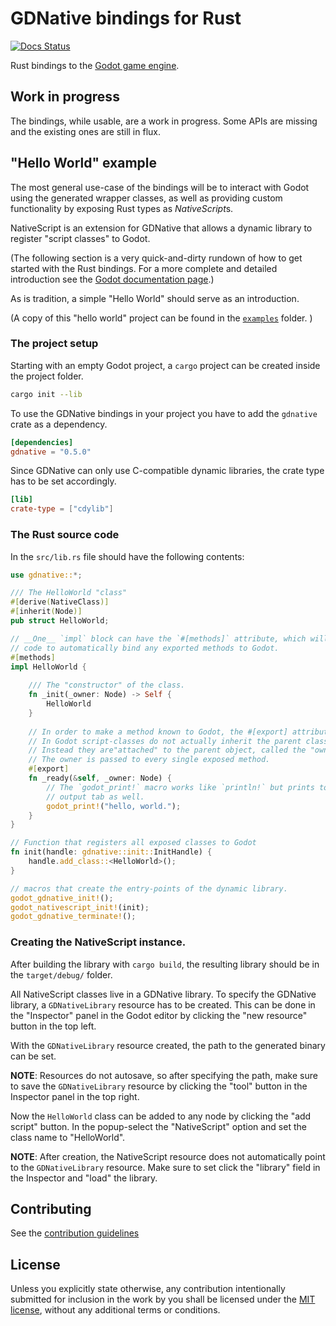 # GDNative bindings for Rust

[![Docs Status](https://docs.rs/gdnative/badge.svg)](https://docs.rs/gdnative)

Rust bindings to the [Godot game engine](http://godotengine.org/).

## Work in progress

The bindings, while usable, are a work in progress. Some APIs are missing and the existing ones are still in flux.

## "Hello World" example

The most general use-case of the bindings will be to interact with Godot using the generated wrapper
classes, as well as providing custom functionality by exposing Rust types as *NativeScript*s.

NativeScript is an extension for GDNative that allows a dynamic library to register "script classes" 
to Godot.

(The following section is a very quick-and-dirty rundown of how to get started with the Rust bindings.
For a more complete and detailed introduction see the [Godot documentation page](https://docs.godotengine.org/en/latest/tutorials/plugins/gdnative/gdnative-c-example.html).)

As is tradition, a simple "Hello World" should serve as an introduction.

(A copy of this "hello world" project can be found in the [`examples`](examples/hello_world) folder. )

### The project setup

Starting with an empty Godot project, a `cargo` project can be created inside the project folder.

```sh
cargo init --lib
```

To use the GDNative bindings in your project you have to add the `gdnative` crate as a dependency.

```toml
[dependencies]
gdnative = "0.5.0"
```

Since GDNative can only use C-compatible dynamic libraries, the crate type has to be set accordingly.

```toml
[lib]
crate-type = ["cdylib"]
```

### The Rust source code

In the `src/lib.rs` file should have the following contents:

```rust
use gdnative::*;

/// The HelloWorld "class"
#[derive(NativeClass)]
#[inherit(Node)]
pub struct HelloWorld;

// __One__ `impl` block can have the `#[methods]` attribute, which will generate
// code to automatically bind any exported methods to Godot.
#[methods]
impl HelloWorld {
    
    /// The "constructor" of the class.
    fn _init(_owner: Node) -> Self {
        HelloWorld
    }
    
    // In order to make a method known to Godot, the #[export] attribute has to be used.
    // In Godot script-classes do not actually inherit the parent class.
    // Instead they are"attached" to the parent object, called the "owner".
    // The owner is passed to every single exposed method.
    #[export]
    fn _ready(&self, _owner: Node) {
        // The `godot_print!` macro works like `println!` but prints to the Godot-editor
        // output tab as well.
        godot_print!("hello, world.");
    }
}

// Function that registers all exposed classes to Godot
fn init(handle: gdnative::init::InitHandle) {
    handle.add_class::<HelloWorld>();
}

// macros that create the entry-points of the dynamic library.
godot_gdnative_init!();
godot_nativescript_init!(init);
godot_gdnative_terminate!();
```

### Creating the NativeScript instance.

After building the library with `cargo build`, the resulting library should be in the `target/debug/` folder.

All NativeScript classes live in a GDNative library.
To specify the GDNative library, a `GDNativeLibrary` resource has to be created.
This can be done in the "Inspector" panel in the Godot editor by clicking the "new resource" button in the top left.

With the `GDNativeLibrary` resource created, the path to the generated binary can be set.

**NOTE**: Resources do not autosave, so after specifying the path, make sure to save
the `GDNativeLibrary` resource by clicking the "tool" button in the Inspector panel in the top right.

Now the `HelloWorld` class can be added to any node by clicking the "add script" button.
In the popup-select the "NativeScript" option and set the class name to "HelloWorld".

**NOTE**: After creation, the NativeScript resource does not automatically point to the `GDNativeLibrary` resource.
Make sure to set click the "library" field in the Inspector and "load" the library.

## Contributing

See the [contribution guidelines](CONTRIBUTING.md)

## License

Unless you explicitly state otherwise, any contribution intentionally submitted for inclusion in the work by you shall be licensed under the [MIT license](LICENSE.md), without any additional terms or conditions.

